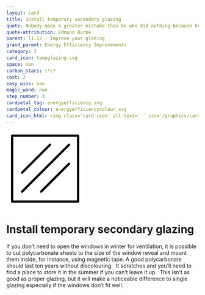 ```yaml
---
layout: card
title: Install temporary secondary glazing
quote: Nobody made a greater mistake than he who did nothing because he could do only a little.
quote-attribution: Edmund Burke
parent: T1.12 - Improve your glazing
grand_parent: Energy Efficiency Improvements 
category: 3
card_icon: tempglazing.svg
space: nan
carbon_stars: \*\*
cost: 2
easy_wins: nan
magic_wand: nan
step_number: 3
cardpetal_tag: energyefficiency.svg
cardpetal_colour: energyefficiencycolour.svg
card_icon_html: <img class='card-icon' alt-text=' ' src='/graphics/card_icons/tempglazing.svg'>
---
```


<img class='card-icon' alt-text=' ' src='/graphics/card_icons/tempglazing.svg'>
<h1>Install temporary secondary glazing</h1>

<p>If you don’t need to open the windows in winter for ventilation, it is possible to cut polycarbonate sheets to the size of the window reveal and mount them inside, for instance, using magnetic tape. A good polycarbonate should last ten years without discolouring.  It scratches and you’ll need to find a place to store it in the summer if you can’t leave it up.  This isn’t as good as proper glazing, but it will make a noticeable difference to single glazing especially if the windows don’t fit well.  </p> 

